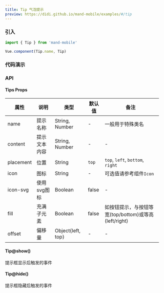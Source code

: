 ```yaml
---
title: Tip 气泡提示
preview: https://didi.github.io/mand-mobile/examples/#/tip
---
```


### 引入

```javascript
import { Tip } from 'mand-mobile'

Vue.component(Tip.name, Tip)
```

### 代码演示
<!-- DEMO -->

### API

#### Tips Props
|属性 | 说明 | 类型 | 默认值|备注|
|----|-----|------|------|------|
|name|提示名称|String, Number|-|一般用于特殊类名|
|content|提示文本内容|String, Number|-|-|
|placement|位置|String|`top`|`top`, `left`, `bottom`, `right`|
|icon|图标|String|-|可选值请参考组件`Icon`|
|icon-svg|使用svg图标|Boolean|false|-|
|fill|充满子元素|Boolean|false|如按钮提示，与按钮等宽(top/bottom)或等高(left/right)|
|offset|偏移量|Object{left, top}|-|-|

#### Tip@show()
提示框显示后触发的事件

#### Tip@hide()
提示框隐藏后触发的事件
